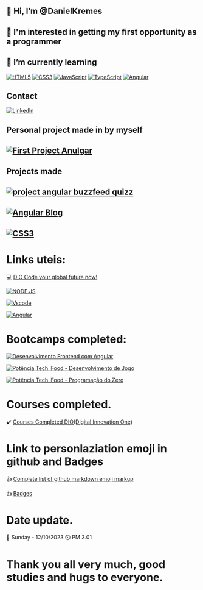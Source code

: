 ##  👋 Hi, I’m @DanielKremes

##  👀 I'm interested in getting my first opportunity as a programmer

## 🌱 I’m currently learning 

[![HTML5](https://img.shields.io/badge/HTML5-E34F26?style=for-the-badge&logo=html5&logoColor=white)](https://www.w3schools.com/html/default.asp) [![CSS3](https://img.shields.io/badge/CSS-239120?&style=for-the-badge&logo=css3&logoColor=white)](https://www.w3schools.com/css/default.asp) [![JavaScript](https://img.shields.io/badge/JavaScript-F7DF1E?style=for-the-badge&logo=javascript&logoColor=black)](https://www.w3schools.com/js/default.asp) [![TypeScript](https://img.shields.io/badge/TypeScript-007ACC?style=for-the-badge&logo=typescript&logoColor=white)](https://www.typescriptlang.org/) [![Angular](https://img.shields.io/badge/Angular-DD0031?style=for-the-badge&logo=Angular&logoColor=white)](https://angular.io/)

## Contact
[![LinkedIn](https://img.shields.io/badge/LinkedIn-%230077B5.svg?logo=linkedin&logoColor=white)](https://www.linkedin.com/in/daniel-kremes-94919227b/)

## Personal project made in by myself
## [![First Project Anulgar](https://img.shields.io/badge/My_first_project_personal_in_angular-DD0031?style=for-the-badge&logo=Angular&logoColor=white)](https://danielkremes.github.io/first_project_angular_created_by_myself/)

## Projects made
## [![project angular buzzfeed quizz](https://img.shields.io/badge/project_angular_buzzfeed_quizz-DD0031?style=for-the-badge&logo=Angular&logoColor=white)](https://danielkremes.github.io/project_angular_buzzfeed_quizz/)

## [![Angular Blog](https://img.shields.io/badge/Angular_Blog-DD0031?style=for-the-badge&logo=Angular&logoColor=white)](https://danielkremes.github.io/angular_blog_dio_course/)

## [![CSS3](https://img.shields.io/badge/CSS-239120?&style=for-the-badge&logo=css3&logoColor=white)](https://danielkremes.github.io/trilha-css-desafio-01-Public/)

# Links uteis:
💻 [DIO Code your global future now!](https://www.dio.me/)

[![NODE.JS](https://img.shields.io/badge/Node.js-43853D?style=for-the-badge&logo=node.js&logoColor=white)](https://nodejs.org/en)

[![Vscode](https://img.shields.io/badge/Visual_Studio_Code-0078D4?style=for-the-badge&logo=visual%20studio%20code&logoColor=white)](https://code.visualstudio.com/)

[![Angular](https://img.shields.io/badge/Angular-DD0031?style=for-the-badge&logo=angular&logoColor=white)](https://angular.io/)

# Bootcamps completed:

[![Desenvolvimento Frontend com Angular](https://img.shields.io/badge/Desenvolvimento_Frontend_com_Angular-0E71F1C?style=for-the-badge&logo=angular&logoColor=white)](https://www.dio.me/certificate/CBFA449C/share)

[![Potência Tech iFood - Desenvolvimento de Jogo](https://img.shields.io/badge/Bootcamp_Potência_Tech_iFood_Desenvolvimento_de_Jogo-906312?style=for-the-badge&logo&logoColor=white)](https://www.dio.me/certificate/291C45B1/share)

[![Potência Tech iFood - Programação do Zero](https://img.shields.io/badge/Bootcamp_Potência_Tech_iFood_Programação_do_Zero-B9242D?style=for-the-badge&logo&logoColor=white)](https://www.dio.me/certificate/9D9BFB6D/share)

# Courses completed.
✔️ [Courses Completed DIO(Digital Innovation One)](https://web.dio.me/certificates)

# Link to personlaziation emoji in github and Badges
👍 [Complete list of github markdown emoji markup](https://gist.github.com/rxaviers/7360908)

👍 [Badges](https://dev.to/envoy_/150-badges-for-github-pnk)

# Date update.
📅 Sunday - 12/10/2023 ⏲️ PM 3.01 

# Thank you all very much, good studies and hugs to everyone.
<!---
DanielKremes/DanielKremes is a ✨ special ✨ repository because its `README.md` (this file) appears on your GitHub profile.
You can click the Preview link to take a look at your changes.
--->
